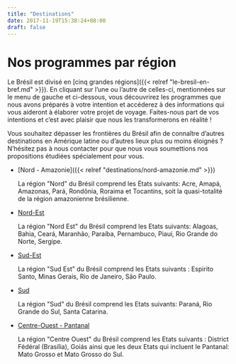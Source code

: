 ```yaml
---
title: "Destinations"
date: 2017-11-19T15:38:24+08:00
draft: false
---
```

# Nos programmes par région
Le Brésil est divisé en [cinq grandes régions]({{< relref "le-bresil-en-bref.md" >}}). En cliquant sur l’une ou l’autre de celles-ci, mentionnées sur le menu de gauche et ci-dessous, vous découvrirez les programmes que nous avons préparés à votre intention et accéderez à des informations qui vous aideront à élaborer votre projet de voyage. Faites-nous part de vos intentions et c’est avec plaisir que nous les transformerons en réalité !

Vous souhaitez dépasser les frontières du Brésil afin de connaître d’autres destinations en Amérique latine ou d’autres lieux plus ou moins éloignés ? N’hésitez pas à nous contacter pour que nous vous soumettions nos propositions étudiées spécialement pour vous.

- [Nord - Amazonie]({{< relref "destinations/nord-amazonie.md" >}})
    
    La région "Nord" du Brésil comprend les États suivants: Acre, Amapá, Amazonas, Pará, Rondônia, Roraima et Tocantins, soit la quasi-totalité de la région amazonienne brésilienne.
- [Nord-Est](destinations/nord-est/)
    
    La région "Nord Est" du Brésil comprend les Etats suivants: Alagoas, Bahia, Ceará, Maranhão, Paraíba, Pernambuco, Piauí, Rio Grande do Norte, Sergipe.
- [Sud-Est](destinations/sud-est/)
    
    La région "Sud Est" du Brésil comprend les Etats suivants : Espirito Santo, Minas Gerais, Rio de Janeiro, São Paulo.
- [Sud](destinations/sud/)
    
    La région "Sud" du Brésil comprend les Etats suivants: Paraná, Rio Grande do Sul, Santa Catarina.
- [Centre-Ouest - Pantanal](destinations/centre-ouest-pantanal/)
    
    La région "Centre Ouest" du Brésil comprend les Etats suivants : District Fédéral (Brasília), Goiás ainsi que les deux Etats qui incluent le Pantanal: Mato Grosso et Mato Grosso do Sul.
